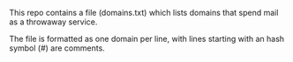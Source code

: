This repo contains a file (domains.txt) which lists domains that spend mail as a throwaway service.

The file is formatted as one domain per line, with lines starting with an hash symbol (#) are comments.
